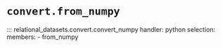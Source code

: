 # `convert.from_numpy`

::: relational_datasets.convert.convert_numpy
    handler: python
    selection:
      members:
        - from_numpy
